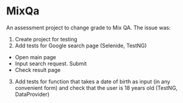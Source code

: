 # MixQa
An assessment project to change grade to Mix QA. The issue was:
1. Create project for testing
2. Add tests for Google search page (Selenide, TestNG)
- Open main page
- Input search request. Submit
- Check result page
3. Add tests for function that takes a date of birth as input (in any convenient form) and check that the user is 18 years old (TestNG, DataProvider)
